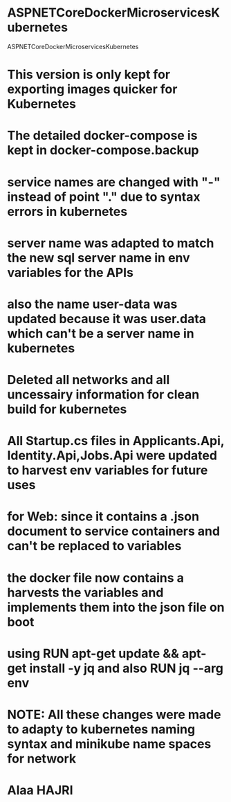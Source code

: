 # ASPNETCoreDockerMicroservicesKubernetes
 ASPNETCoreDockerMicroservicesKubernetes
#
#       This version is only kept for exporting images quicker for Kubernetes
#       The detailed docker-compose is kept in docker-compose.backup
#       service names are changed with "-" instead of point "." due to syntax errors in kubernetes 
#       server name was adapted to match the new sql server name in env variables for the APIs 
#       also the name user-data was updated because it was user.data which can't be a server name in kubernetes
#       Deleted all networks and all uncessairy information for clean build for kubernetes
#       All Startup.cs files in Applicants.Api, Identity.Api,Jobs.Api were updated to harvest env variables for future uses
#       for Web:  since it contains a .json document to service containers and can't be replaced to variables 
#                 the docker file now contains a harvests the variables and implements them into the json file on boot 
#                 using RUN apt-get update && apt-get install -y jq and also RUN jq --arg env
#       NOTE: All these changes were made to adapty to kubernetes naming syntax and minikube name spaces for network
#                                                                                                         Alaa HAJRI